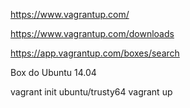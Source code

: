 https://www.vagrantup.com/

https://www.vagrantup.com/downloads

https://app.vagrantup.com/boxes/search

Box do Ubuntu 14.04

vagrant init ubuntu/trusty64
vagrant up

 

